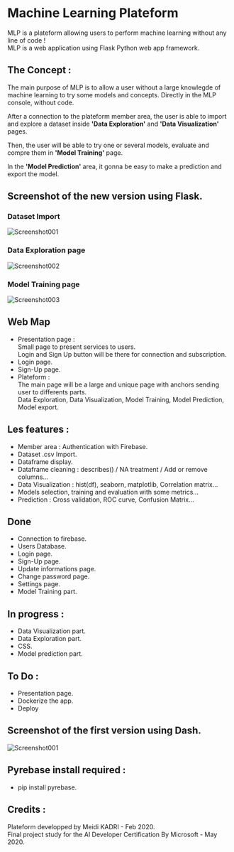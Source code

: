 # Machine Learning Plateform
MLP is a plateform allowing users to perform machine learning without any line of code !  
MLP is a web application using Flask Python web app framework.  

## The Concept :
The main purpose of MLP is to allow a user without a large knowlegde of machine learning to try some models and concepts. Directly in the MLP console, without code.  

After a connection to the plateform member area, the user is able to import and explore a dataset inside **'Data Exploration'** and **'Data Visualization'** pages.  

Then, the user will be able to try one or several models, evaluate and compre them in **'Model Training'** page.  

In the **'Model Prediction'** area, it gonna be easy to make a prediction and export the model.  

## Screenshot of the new version using Flask.
### Dataset Import
![Screenshot001](https://user-images.githubusercontent.com/57437129/83120029-c2333900-a0d0-11ea-9cc9-a85d2eabcc4d.png)

### Data Exploration page  
![Screenshot002](https://user-images.githubusercontent.com/57437129/83120101-df680780-a0d0-11ea-9329-be85b2c050d6.png)

### Model Training page
![Screenshot003](https://user-images.githubusercontent.com/57437129/83120137-ed1d8d00-a0d0-11ea-9973-f17020a1ffc9.png)


## Web Map
- Presentation page :  
Small page to present services to users.  
Login and Sign Up button will be there for connection and subscription.
- Login page.
- Sign-Up page.
- Plateform :  
The main page will be a large and unique page with anchors sending user to differents parts.  
Data Exploration, Data Visualization, Model Training, Model Prediction, Model export.

## Les features :
- Member area : Authentication with Firebase.  
- Dataset .csv Import.  
- Dataframe display.  
- Dataframe cleaning : describes() / NA treatment / Add or remove columns...
- Data Visualization : hist(df), seaborn, matplotlib, Correlation matrix...  
- Models selection, training and evaluation with some metrics...  
- Prediction : Cross validation, ROC curve, Confusion Matrix...

## Done
- Connection to firebase.
- Users Database.
- Login page.
- Sign-Up page.
- Update informations page.
- Change password page.
- Settings page.
- Model Training part.

## In progress :
- Data Visualization part.
- Data Exploration part.
- CSS.
- Model prediction part.

## To Do :
- Presentation page.
- Dockerize the app.
- Deploy

## Screenshot of the first version using Dash.
![Screenshot001](https://user-images.githubusercontent.com/57437129/80616232-f1f31080-8a40-11ea-904b-8acaf8181f1c.png)  

## Pyrebase install required :
- pip install pyrebase.

## Credits :
Plateform developped by Meidi KADRI - Feb 2020.  
Final project study for the AI Developer Certification By Microsoft - May 2020.
